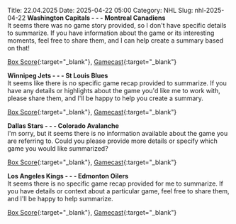 Title: 22.04.2025
Date: 2025-04-22 05:00
Category: NHL 
Slug: nhl-2025-04-22 
**Washington Capitals - - - Montreal Canadiens**  
It seems there was no game story provided, so I don't have specific details to summarize. If you have information about the game or its interesting moments, feel free to share them, and I can help create a summary based on that! 

[Box Score](/gamecenter/mtl-vs-wsh/2025/04/21/2024030131){:target="_blank"}, [Gamecast](https://www.nhl.com/news/montreal-canadiens-washington-capitals-game-recap-april-21){:target="_blank"}<br>

**Winnipeg Jets - - - St Louis Blues**  
It seems like there is no specific game recap provided to summarize. If you have any details or highlights about the game you'd like me to work with, please share them, and I'll be happy to help you create a summary. 

[Box Score](/gamecenter/stl-vs-wpg/2025/04/21/2024030152){:target="_blank"}, [Gamecast](https://www.nhl.com/news/st-louis-blues-winnipeg-jets-game-recap-april-21){:target="_blank"}<br>

**Dallas Stars - - - Colorado Avalanche**  
I'm sorry, but it seems there is no information available about the game you are referring to. Could you please provide more details or specify which game you would like summarized? 

[Box Score](/gamecenter/col-vs-dal/2025/04/21/2024030162){:target="_blank"}, [Gamecast](https://www.nhl.com/news/colorado-avalanche-dallas-stars-game-recap-april-21){:target="_blank"}<br>

**Los Angeles Kings - - - Edmonton Oilers**  
It seems there is no specific game recap provided for me to summarize. If you have details or context about a particular game, feel free to share them, and I'll be happy to help summarize. 

[Box Score](/gamecenter/edm-vs-lak/2025/04/21/2024030181){:target="_blank"}, [Gamecast](https://www.nhl.com/news/edmonton-oilers-los-angeles-kings-game-recap-april-21){:target="_blank"}<br>

